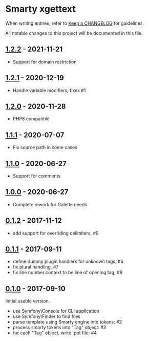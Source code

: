 # Smarty xgettext

When writing entries, refer to [Keep a CHANGELOG](http://keepachangelog.com/) for guidelines.

All notable changes to this project will be documented in this file.

## [1.2.2] - 2021-11-21

- Support for domain restriction

[1.2.2]: https://github.com/galette/smarty-xgettext/compare/1.2.1...1.2.2

## [1.2.1] - 2020-12-19

- Handle variable modifiers; fixes #1

[1.2.1]: https://github.com/galette/smarty-xgettext/compare/1.2.0...1.2.1

## [1.2.0] - 2020-11-28

- PHP8 compatible

[1.2.0]: https://github.com/galette/smarty-xgettext/compare/1.1.1...1.2.0

## [1.1.1] - 2020-07-07

- Fix source path in some cases

[1.1.1]: https://github.com/galette/smarty-xgettext/compare/1.1.0...1.1.1

## [1.1.0] - 2020-06-27

- Support for comments

[1.1.0]: https://github.com/galette/smarty-xgettext/compare/1.0.0...1.1.0

## [1.0.0] - 2020-06-27

- Complete rework for Galette needs

[1.0.0]: https://github.com/galette/smarty-xgettext/compare/0.1.2...1.0.0

## [0.1.2] - 2017-11-12

- add support for overriding delimiters, #9

[0.1.2]: https://github.com/smarty-gettext/tsmarty2c/compare/0.1.1...0.1.2

## [0.1.1] - 2017-09-11

- define dummy plugin handlers for unknown tags, #6
- fix plural handling, #7
- fix line number context to be line of opening tag, #8

[0.1.1]: https://github.com/smarty-gettext/tsmarty2c/compare/0.1.0...0.1.1

## [0.1.0] - 2017-09-10

Initial usable version.

- use Symfony\Console for CLI application
- use Symfony\Finder to find files
- parse template using Smarty engine into tokens: #2
- process smarty tokens into "Tag" object: #3
- for each "Tag" object, write .pot file: #4

[0.1.0]: https://github.com/smarty-gettext/tsmarty2c/commits/0.1.0
